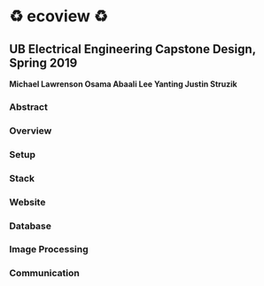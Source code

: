 # :recycle: ecoview :recycle:
## UB Electrical Engineering Capstone Design, Spring 2019
**Michael Lawrenson   Osama Abaali   Lee Yanting   Justin Struzik**

### Abstract
### Overview
### Setup
### Stack
### Website
### Database
### Image Processing
### Communication
